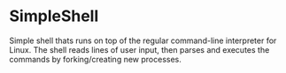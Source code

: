 # SimpleShell
Simple shell thats runs on top of the regular command-line interpreter for Linux. The shell reads lines of user input, then parses and executes the commands by forking/creating new processes.
